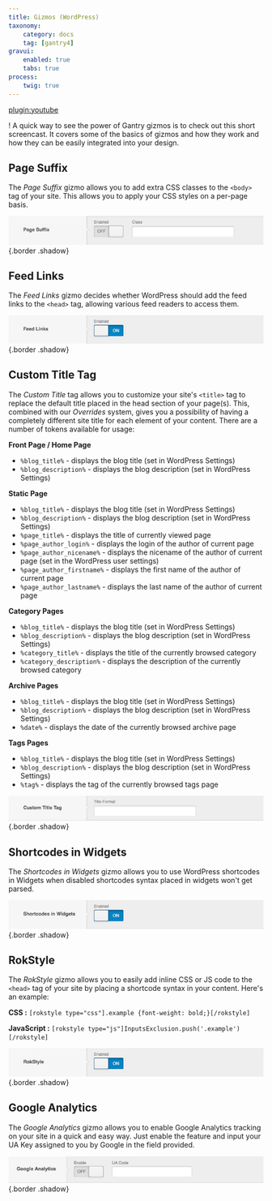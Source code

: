 ```yaml
---
title: Gizmos (WordPress)
taxonomy:
    category: docs
    tag: [gantry4]
gravui:
    enabled: true
    tabs: true
process:
    twig: true
---
```


[plugin:youtube](https://www.youtube.com/watch?v=oQmpE_0OVro)

! A quick way to see the power of Gantry gizmos is to check out this short screencast. It covers some of the basics of gizmos and how they work and how they can be easily integrated into your design.

Page Suffix
-----------
The *Page Suffix* gizmo allows you to add extra CSS classes to the `<body>` tag of your site. This allows you to apply your CSS styles on a per-page basis.

![](gizmos-page-suffix_wp.jpg) {.border .shadow}


Feed Links
----------
The *Feed Links* gizmo decides whether WordPress should add the feed links to the `<head>` tag, allowing various feed readers to access them.

![](gizmos-feed-links_wp.jpg) {.border .shadow}


Custom Title Tag
----------------
The *Custom Title* tag allows you to customize your site's `<title>` tag to replace the default title placed in the head section of your page(s). This, combined with our *Overrides* system, gives you a possibility of having a completely different site title for each element of your content. There are a number of tokens available for usage: 

**Front Page / Home Page**

* `%blog_title%` - displays the blog title (set in WordPress Settings)
* `%blog_description%` - displays the blog description (set in WordPress Settings)

**Static Page**

* `%blog_title%` - displays the blog title (set in WordPress Settings)
* `%blog_description%` - displays the blog description (set in WordPress Settings)
* `%page_title%` - displays the title of currently viewed page
* `%page_author_login%` - displays the login of the author of current page
* `%page_author_nicename%` - displays the nicename of the author of current page (set in the WordPress user settings)
* `%page_author_firstname%` - displays the first name of the author of current page
* `%page_author_lastname%` - displays the last name of the author of current page

**Category Pages**

* `%blog_title%` - displays the blog title (set in WordPress Settings)
* `%blog_description%` - displays the blog description (set in WordPress Settings)
* `%category_title%` - displays the title of the currently browsed category
* `%category_description%` - displays the description of the currently browsed category

**Archive Pages**

* `%blog_title%` - displays the blog title (set in WordPress Settings)
* `%blog_description%` - displays the blog description (set in WordPress Settings)
* `%date%` - displays the date of the currently browsed archive page

**Tags Pages**

* `%blog_title%` - displays the blog title (set in WordPress Settings)
* `%blog_description%` - displays the blog description (set in WordPress Settings)
* `%tag%` - displays the tag of the currently browsed tags page

![](gizmos-custom-title-tag_wp.jpg) {.border .shadow}


Shortcodes in Widgets
---------------------
The *Shortcodes in Widgets* gizmo allows you to use WordPress shortcodes in Widgets when disabled shortcodes syntax placed in widgets won't get parsed.

![](gizmos-shortcodes-in-widgets_wp.jpg) {.border .shadow}


RokStyle
--------
The *RokStyle* gizmo allows you to easily add inline CSS or JS code to the `<head>` tag of your site by placing a shortcode syntax in your content. Here's an example: 

**CSS :** `[rokstyle type="css"].example {font-weight: bold;}[/rokstyle]`

**JavaScript :** `[rokstyle type="js"]InputsExclusion.push('.example')[/rokstyle]`

![](gizmos-rokstyle_wp.jpg) {.border .shadow}


Google Analytics
----------------
The *Google Analytics* gizmo allows you to enable Google Analytics tracking on your site in a quick and easy way. Just enable the feature and input your UA Key assigned to you by Google in the field provided.

![](gizmos-google-analytics_wp.jpg) {.border .shadow}

